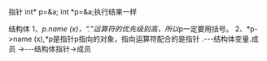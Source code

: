 指针
  int* p=&a;
  int *p=&a;执行结果一样

结构体
  1、*p.name (x)，“.”运算符的优先级别高，所以*p一定要用括号。
  2、*p->name (x),*p是指针p指向的对象，指向运算符配合的是指针
  .---结构体变量.成员
  ->---结构体指针->成员

